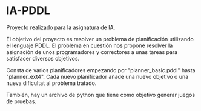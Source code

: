 # IA-PDDL

Proyecto realizado para la asignatura de IA. 

El objetivo del proyecto es resolver un problema de planificación utilizando el lenguaje PDDL. El problema en cuestión nos propone resolver la asignación de unos programadores y correctores a unas tareas para satisfacer diversos objetivos.

Consta de varios planificadores empezando por "planner_basic.pddl" hasta "planner_ext4". Cada nuevo planificador añade una nuevo objetivo o una nueva dificultat al problema tratado. 

También, hay un archivo de python que tiene como objetivo generar juegos de pruebas.
